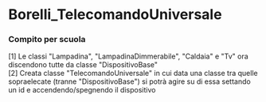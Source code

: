 # Borelli_TelecomandoUniversale

### Compito per scuola

[1] Le classi "Lampadina", "LampadinaDimmerabile", "Caldaia" e "Tv" ora discendono tutte da classe "DispositivoBase"\
[2] Creata classe "TelecomandoUniversale" in cui data una classe tra quelle sopraelecate (tranne "DispositivoBase") si potrà agire su di essa settando un id e accendendo/spegnendo il dispositivo
